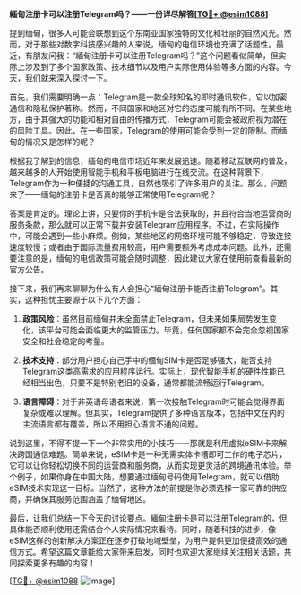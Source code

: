 **緬甸注册卡可以注册Telegram吗？——一份详尽解答[[TG💪+ @esim1088](https://t.me/s/esim1088)]**

提到缅甸，很多人可能会联想到这个东南亚国家独特的文化和壮丽的自然风光。然而，对于那些对数字科技感兴趣的人来说，缅甸的电信环境也充满了话题性。最近，有朋友问我：“緬甸注册卡可以注册Telegram吗？”这个问题看似简单，但实际上涉及到了多个国家政策、技术细节以及用户实际使用体验等多方面的内容。今天，我们就来深入探讨一下。

首先，我们需要明确一点：Telegram是一款全球知名的即时通讯软件，它以加密通信和隐私保护著称。然而，不同国家和地区对它的态度可能有所不同。在某些地方，由于其强大的功能和相对自由的传播方式，Telegram可能会被政府视为潜在的风险工具。因此，在一些国家，Telegram的使用可能会受到一定的限制。而缅甸的情况又是怎样的呢？

根据我了解到的信息，缅甸的电信市场近年来发展迅速。随着移动互联网的普及，越来越多的人开始使用智能手机和平板电脑进行在线交流。在这种背景下，Telegram作为一种便捷的沟通工具，自然也吸引了许多用户的关注。那么，问题来了——缅甸的注册卡是否真的能够正常使用Telegram呢？

答案是肯定的。理论上讲，只要你的手机卡是合法获取的，并且符合当地运营商的服务条款，那么就可以正常下载并安装Telegram应用程序。不过，在实际操作中，可能会遇到一些小麻烦。例如，某些地区的网络环境可能不够稳定，导致连接速度较慢；或者由于国际流量费用较高，用户需要额外考虑成本问题。此外，还需要注意的是，缅甸的电信政策可能会随时调整，因此建议大家在使用前查看最新的官方公告。

接下来，我们再来聊聊为什么有人会担心“緬甸注册卡能否注册Telegram”。其实，这种担忧主要源于以下几个方面：

1. **政策风险**：虽然目前缅甸并未全面禁止Telegram，但未来如果局势发生变化，该平台可能会面临更大的监管压力。毕竟，任何国家都不会完全忽视国家安全和社会稳定的考量。

2. **技术支持**：部分用户担心自己手中的缅甸SIM卡是否足够强大，能否支持Telegram这类高需求的应用程序运行。实际上，现代智能手机的硬件性能已经相当出色，只要不是特别老旧的设备，通常都能流畅运行Telegram。

3. **语言障碍**：对于非英语母语者来说，第一次接触Telegram时可能会觉得界面复杂或难以理解。但其实，Telegram提供了多种语言版本，包括中文在内的主流语言都有覆盖，所以不用担心语言不通的问题。

说到这里，不得不提一下一个非常实用的小技巧——那就是利用虚拟eSIM卡来解决跨国通信难题。简单来说，eSIM卡是一种无需实体卡槽即可工作的电子芯片，它可以让你轻松切换不同的运营商和服务商，从而实现更灵活的跨境通讯体验。举个例子，如果你身在中国大陆，想要通过缅甸号码使用Telegram，就可以借助eSIM技术实现这一目标。当然了，这种方法的前提是你必须选择一家可靠的供应商，并确保其服务范围涵盖了缅甸地区。

最后，让我们总结一下今天的讨论要点。緬甸注册卡是可以注册Telegram的，但具体能否顺利使用还需结合个人实际情况来看待。同时，随着科技的进步，像eSIM这样的创新解决方案正在逐步打破地域壁垒，为用户提供更加便捷高效的通信方式。希望这篇文章能给大家带来启发，同时也欢迎大家继续关注相关话题，共同探索更多有趣的内容！

[[TG💪+ @esim1088](https://t.me/s/esim1088) ![Image](https://i.postimg.cc/4NQfJmqS/Snipaste-2025-05-13-00-14-12.png)]